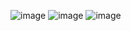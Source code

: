 ![image](https://github.com/user-attachments/assets/42159483-58ec-4ecd-bc59-f8f8b1959179)
![image](https://github.com/user-attachments/assets/685e9152-ed5d-4d00-802a-63d26c460706)
![image](https://github.com/user-attachments/assets/94430dc6-7a92-4dbf-9c32-819f8543dd23)
